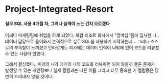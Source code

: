 # Project-Integrated-Resort

#### 실무 SQL 사용 4개월 차, 그러나 실력이 느는 건지 모르겠다 ####

어쩌다 마케팅팀에 취업을 하게 되었다.
복합 리조트 회사에서 "멤버십"팀에 입사한 나..
데이터 담당으로 들어와서 본격적으로 실무 SQL을 사용하기 시작하는데...
그러나 스스로의 부족함이 느껴졌고 안타깝게도 회사에는 데이터 인력이 나밖에 없어
코드를 리뷰할 수 있는 사람이 없었다.

그래서 결심했다..
미래의 내가 과거의 나의 코드를 리뷰하면 되지 않을까
물론 문제가 발생할 수 있는 개인정보나 실제 컬럼과는 다른 이름 
그리고 너무 중요한 키 컬럼등은 당연히 드러내지 않을 것이다.

